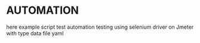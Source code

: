 # AUTOMATION

here example script test automation testing using selenium driver on Jmeter with type data file yaml
